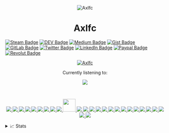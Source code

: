 <p align="center"> <img src="https://komarev.com/ghpvc/?username=Axlfc&label=Profile%20views&color=0e75b6&style=flat" alt="Axlfc" /> </p>
<h1 align="center">Axlfc</h1>

<p align="center">

[![Steam Badge](https://img.shields.io/badge/Steam-100000?style=for-the-badge&logo=steam&logoColor=white)](https://steamcommunity.com/id/axelaxel12/)
[![DEV Badge](https://img.shields.io/badge/dev.to-100000?style=for-the-badge&logo=dev.to&logoColor=white)](https://dev.to/axlfc)
[![Medium Badge](https://img.shields.io/badge/Medium-100000?style=for-the-badge&logo=medium&logoColor=white)](https://medium.com/@axelfernandezcurros)
[![Gist Badge](https://img.shields.io/badge/gist.github-100000?style=for-the-badge&logo=github&logoColor=white)](https://gist.github.com/Axlfc)
[![GitLab Badge](https://img.shields.io/badge/GitLab-330F63?style=for-the-badge&logo=gitlab&logoColor=white)](https://gitlab.com/Axlfc)
[![Twitter Badge](https://img.shields.io/badge/Twitter-1DA1F2?style=for-the-badge&logo=twitter&logoColor=white)](https://twitter.com/axelcurros)
[![LinkedIn Badge](https://img.shields.io/badge/LinkedIn-0077B5?style=for-the-badge&logo=linkedin&logoColor=white)](https://www.linkedin.com/in/axelcurros/)
[![Paypal Badge](https://img.shields.io/badge/Paypal-ffffff?style=for-the-badge&logo=paypal&logoColor=white)](https://paypal.me/axelcurros)
[![Revolut Badge](https://img.shields.io/badge/Revolut-ffffff?style=for-the-badge&logo=paypal&logoColor=white)](https://revolut.me/afaces)
</p>

<p align="center">
<a href="https://github.com/axlfc">
    <img src="https://readme-typing-svg.demolab.com/?font=Helvetica&size=16&duration=2500&pause=100&multiline=true&width=512&height=100&lines=Axel+Fernández+Curros;Administrator+of+Computer+Systems+in+the+Network;3D+Animator,+Games+and+Interactive+Environments;Magician+from+Spain" alt="Axlfc" />
</a>
</p>

<p align="center">
Currently listening to:
</p>

<p align="center">
<a href="https://github.com/axlfc"><img src="https://spotify-github-profile.vercel.app/api/view?uid=1153971537&cover_image=true&theme=novatorem&show_offline=true&bar_color=53b14f&background_color=false" /></a>
</p>

<br>

<p align="center">
  <a href="https://www.ableton.com" target="_blank"> <img src="https://skillicons.dev/icons?i=ableton" /> </a>
  <a href="https://www.gnu.org/software/bash" target="_blank"> <img src="https://skillicons.dev/icons?i=bash" /> </a> 
  <a href="https://www.blender.org" target="_blank"> <img src="https://skillicons.dev/icons?i=blender" /> </a>
  <a href="https://getbootstrap.com" target="_blank"> <img src="https://skillicons.dev/icons?i=bootstrap" /> </a>
  <a href="https://es.wikipedia.org/wiki/CSS" target="_blank"> <img src="https://skillicons.dev/icons?i=css" /> </a>
  <a href="https://www.djangoproject.com" target="_blank"> <img src="https://skillicons.dev/icons?i=django" /> </a>
  <a href="https://www.github.com" target="_blank"> <img src="https://skillicons.dev/icons?i=git" /> </a>  
  <a href="https://www.jetbrains.com" target="_blank"> <img src="https://skillicons.dev/icons?i=idea" /> </a>  
  <a href="https://www.javascript.com" target="_blank"> <img src="https://skillicons.dev/icons?i=js" /> </a>
  <a href="https://jekyllrb.com" target="_blank"> <img src="https://www.vectorlogo.zone/logos/jekyllrb/jekyllrb-icon.svg" width="40" height="40"/> </a>  
  <a href="https://www.latex-project.org" target="_blank"> <img src="https://skillicons.dev/icons?i=latex" /> </a> 
  <a href="https://es.wikipedia.org/wiki/GNU/Linux" target="_blank"> <img src="https://skillicons.dev/icons?i=linux" /> </a>
  <a href="https://en.wikipedia.org/wiki/Markdown" target="_blank"> <img src="https://skillicons.dev/icons?i=md" /> </a>
  <a href="https://www.mongodb.com" target="_blank"> <img src="https://skillicons.dev/icons?i=mongodb" /> </a>  
  <a href="https://nodejs.org" target="_blank"> <img src="https://skillicons.dev/icons?i=nodejs" /> </a>  
  <a href="https://www.php.net" target="_blank"> <img src="https://skillicons.dev/icons?i=php" /> </a>
  <a href="https://www.postgresql.org" target="_blank"> <img src="https://skillicons.dev/icons?i=postgres" /> </a>
  <a href="https://en.wikipedia.org/wiki/PowerShell" target="_blank"> <img src="https://skillicons.dev/icons?i=powershell" /> </a>
  <a href="https://www.adobe.com" target="_blank"> <img src="https://skillicons.dev/icons?i=pr" /> </a>
  <a href="https://www.adobe.com" target="_blank"> <img src="https://skillicons.dev/icons?i=ps" /> </a> 
  <a href="https://www.python.org" target="_blank"> <img src="https://skillicons.dev/icons?i=py" /> </a>
  <a href="https://pytorch.org" target="_blank"> <img src="https://skillicons.dev/icons?i=pytorch" /> </a>
  <a href="https://sass-lang.com" target="_blank"> <img src="https://skillicons.dev/icons?i=sass" /> </a>
  <a href="https://www.selenium.dev" target="_blank"> <img src="https://skillicons.dev/icons?i=selenium" /> </a>
  <a href="https://unity.com" target="_blank"> <img src="https://skillicons.dev/icons?i=unity" /> </a>
  <a href="https://www.unrealengine.com" target="_blank"> <img src="https://skillicons.dev/icons?i=unreal" /> </a>
</p>


<details>
<summary>📈 Stats</summary>

<p align="center"> <div align="center">&nbsp; <img align="" src="https://github-readme-streak-stats.herokuapp.com/?user=Axlfc&theme=onedark" width="600" height="400" alt="Axlfc" />

<a href="https://github.com/ryo-ma/github-profile-trophy"><img src="https://github-profile-trophy.vercel.app/?username=Axlfc&theme=onedark&column=4" alt="Axlfc" /></a>
</p> 

<h3 align="center">Languages:</h3>

<a href="https://github.com/Axlfc/Axlfc">
  <img height="200px" align="center" src="https://github-readme-stats.vercel.app/api/top-langs/?username=Axlfc&layout=compact&langs_count=10&hide=asp,php&title_color=ffffff&text_color=c9cacc&icon_color=2bbc8a&bg_color=1d1f21&theme=onedark" />
</a>
<a href="https://github.com/Axlfc/Axlfc">
  <img height="200px" align="center" src="https://github-readme-stats.vercel.app/api?username=Axlfc&show_icons=true&line_height=27&count_private=true&title_color=ffffff&text_color=c9cacc&icon_color=2bbc8a&bg_color=1d1f21&theme=dark" alt="Axlfc's GitHub Stats" />
</a>


</details>
